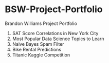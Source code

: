 # BSW-Project-Portfolio
Brandon Williams Project Portfolio
1. SAT Score Correlations in New York City
2. Most Popular Data Science Topics to Learn
3. Naive Bayes Spam Filter
4. Bike Rental Predictions
5. Titanic Kaggle Competition
